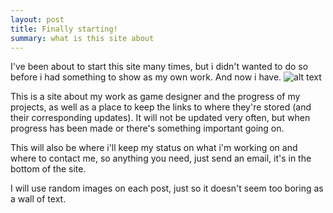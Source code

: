 ```yaml
---
layout: post
title: Finally starting!
summary: what is this site about
---
```


I've been about to start this site many times, but i didn't wanted to do so before i had something to show as my own work. And now i have.
![alt text](http://i.imgur.com/hbm0cPy.gif "I love Mass Effect btw")

This is a site about my work as game designer and the progress of my projects, as well as a place to keep the links to where they're stored (and their corresponding updates). It will not be updated very often, but when progress has been made or there's something important going on.

This will also be where i'll keep my status on what i'm working on and where to contact me, so anything you need, just send an email, it's in the bottom of the site.

I will use random images on each post, just so it doesn't seem too boring as a wall of text. 
